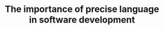 ---
title: The importance of precise language in software development
category: Software Engineering
---